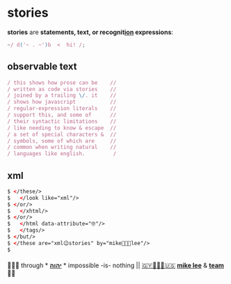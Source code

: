 # stories

**stories** are **statements, text, or recognit[ion](ion.md) expressions**:

```javascript
~/ d('~ . ~')b  <  hi! /;
```

## observable text

```javascript
/ this shows how prose can be    //
/ written as code via stories    //
/ joined by a trailing \/. it    //
/ shows how javascript           //
/ regular-expression literals    //
/ support this, and some of      //
/ their syntactic limitations    //
/ like needing to know & escape  //
/ a set of special characters &  //
/ symbols, some of which are     //
/ common when writing natural    //
/ languages like english.         /
```

## xml

```xml
$ </these/>
$   </look like="xml"/>
$ </or/>
$   </xhtml/>
$ </or/>
$   </html data-attribute="🤓"/>
$   </tags/>
$ </but/>
$ </these are="xml😉stories" by="mike👨🏾‍💻lee"/>
$
```

####

🙇🏾‍♂️ through * [**יהוה**](../LICENSE.txt#L1) * impossible -is- nothing ||
[🇬🇾👨🏾‍💻🇺🇸](https://en.wikipedia.org/wiki/Guyana)
[**mike lee**](https://github.com/iskitz) &
[**team**](https://team.ionify.net/)
🤲🏾
